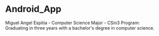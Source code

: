 # Android_App
Miguel Angel Espitia - Computer Science Major - CSin3 Program: Graduating in three years with a bachelor's degree in computer science.
